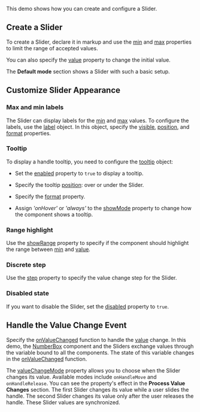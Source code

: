 This demo shows how you can create and configure a Slider.

## Create a Slider

To create a Slider, declare it in markup and use the [min](/Documentation/ApiReference/UI_Components/dxSlider/Configuration/#min) and [max](/Documentation/ApiReference/UI_Components/dxSlider/Configuration/#max) properties to limit the range of accepted values.

You can also specify the [value](/Documentation/ApiReference/UI_Components/dxSlider/Configuration/#value) property to change the initial value.

The **Default mode** section shows a Slider with such a basic setup.

## Customize Slider Appearance

### Max and min labels

The Slider can display labels for the [min](/Documentation/ApiReference/UI_Components/dxSlider/Configuration/#min) and [max](/Documentation/ApiReference/UI_Components/dxSlider/Configuration/#max) values. To configure the labels, use the [label](/Documentation/ApiReference/UI_Components/dxSlider/Configuration/label/) object. In this object, specify the [visible](/Documentation/ApiReference/UI_Components/dxSlider/Configuration/label/#visible), [position](/Documentation/ApiReference/UI_Components/dxSlider/Configuration/label/#position), and [format](/Documentation/ApiReference/UI_Components/dxSlider/Configuration/label/#format) properties.

### Tooltip

To display a handle tooltip, you need to configure the [tooltip](/Documentation/ApiReference/UI_Components/dxSlider/Configuration/tooltip/) object:

- Set the [enabled](/Documentation/ApiReference/UI_Components/dxSlider/Configuration/tooltip/#enabled) property to `true` to display a tooltip.

- Specify the tooltip [position](/Documentation/ApiReference/UI_Components/dxSlider/Configuration/tooltip/#position): over or under the Slider.

- Specify the [format](/Documentation/ApiReference/UI_Components/dxSlider/Configuration/tooltip/#format) property.

- Assign _'onHover'_ or _'always'_ to the [showMode](/Documentation/ApiReference/UI_Components/dxSlider/Configuration/tooltip/#showMode) property to change how the component shows a tooltip.

### Range highlight

Use the [showRange](/Documentation/ApiReference/UI_Components/dxSlider/Configuration/#showRange) property to specify if the component should highlight the range between [min](/Documentation/ApiReference/UI_Components/dxSlider/Configuration/#min) and [value](/Documentation/ApiReference/UI_Components/dxSlider/Configuration/#value).

### Discrete step

Use the [step](/Documentation/ApiReference/UI_Components/dxSlider/Configuration/#step) property to specify the value change step for the Slider.

### Disabled state

If you want to disable the Slider, set the [disabled](/Documentation/ApiReference/UI_Components/dxSlider/Configuration/#disabled) property to `true`.

## Handle the Value Change Event

Specify the [onValueChanged](/Documentation/ApiReference/UI_Components/dxSlider/Configuration/#onValueChanged) function to handle the [value](/Documentation/ApiReference/UI_Components/dxSlider/Configuration/#value) change. In this demo, the [NumberBox](/Documentation/ApiReference/UI_Components/dxNumberBox/) component and the Sliders exchange values through the variable bound to all the components. The state of this variable changes in the [onValueChanged](/Documentation/ApiReference/UI_Components/dxSlider/Configuration/#onValueChanged) function.

The [valueChangeMode](/Documentation/ApiReference/UI_Components/dxSlider/Configuration/#valueChangeMode) property allows you to choose when the Slider changes its value. Available modes include `onHandleMove` and `onHandleRelease`. You can see the property's effect in the **Process Value Changes** section. The first Slider changes its value while a user slides the handle. The second Slider changes its value only after the user releases the handle. These Slider values are synchronized.
